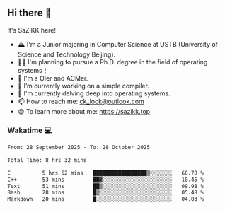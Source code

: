 ## Hi there 👋

It's SaZiKK here!

- 🏔️ I'm a Junior majoring in Computer Science  at USTB (University of Science and Technology Beijing).
- 🧑‍🎓 I'm planning to pursue a Ph.D. degree in the field of operating systems！
- 🚀 I'm a OIer and ACMer.
- 🔭 I’m currently working on a simple compiler.
- 🌱 I'm currently delving deep into operating systems.
- 📫 How to reach me: ck_look@outlook.com
- 😄 To learn more about me: https://sazikk.top

  
<!--
**SaZiKK/SaZiKK** is a ✨ _special_ ✨ repository because its `README.md` (this file) appears on your GitHub profile.

Here are some ideas to get you started:

- 🔭 I’m currently working on ...
- 🌱 I’m currently learning ...
- 👯 I’m looking to collaborate on ...
- 🤔 I’m looking for help with ...
- 💬 Ask me about ...
- 📫 How to reach me: ...
- 😄 Pronouns: ...
- ⚡ Fun fact: ...
-->

### Wakatime 💻

<!--START_SECTION:waka-->

```txt
From: 28 September 2025 - To: 28 October 2025

Total Time: 8 hrs 32 mins

C          5 hrs 52 mins   █████████████████▒░░░░░░░   68.78 %
C++        53 mins         ██▓░░░░░░░░░░░░░░░░░░░░░░   10.45 %
Text       51 mins         ██▒░░░░░░░░░░░░░░░░░░░░░░   09.98 %
Bash       28 mins         █▒░░░░░░░░░░░░░░░░░░░░░░░   05.48 %
Markdown   20 mins         █░░░░░░░░░░░░░░░░░░░░░░░░   04.03 %
```

<!--END_SECTION:waka-->
